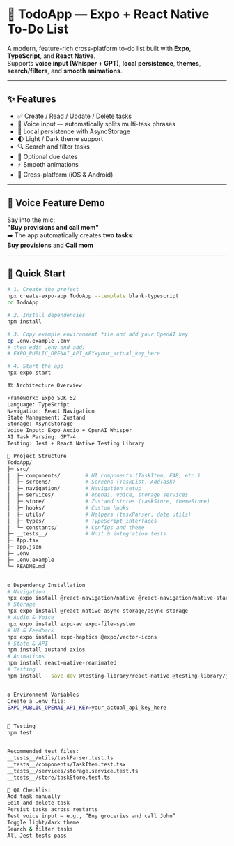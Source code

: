 # 📝 TodoApp — Expo + React Native To-Do List

A modern, feature-rich cross-platform to-do list built with **Expo**, **TypeScript**, and **React Native**.  
Supports **voice input (Whisper + GPT)**, **local persistence**, **themes**, **search/filters**, and **smooth animations**.

---

## ✨ Features

- ✅ Create / Read / Update / Delete tasks  
- 🎤 Voice input — automatically splits multi-task phrases  
- 💾 Local persistence with AsyncStorage  
- 🌓 Light / Dark theme support  
- 🔍 Search and filter tasks  
- 📅 Optional due dates  
- ⚡ Smooth animations  
- 📱 Cross-platform (iOS & Android)

---

## 🎤 Voice Feature Demo

Say into the mic:  
**"Buy provisions and call mom"**  
➡️ The app automatically creates **two tasks**:  
**Buy provisions** and **Call mom**

---

## 🚀 Quick Start

```bash
# 1. Create the project
npx create-expo-app TodoApp --template blank-typescript
cd TodoApp

# 2. Install dependencies
npm install

# 3. Copy example environment file and add your OpenAI key
cp .env.example .env
# then edit .env and add:
# EXPO_PUBLIC_OPENAI_API_KEY=your_actual_key_here

# 4. Start the app
npx expo start

🏗 Architecture Overview

Framework: Expo SDK 52
Language: TypeScript
Navigation: React Navigation
State Management: Zustand
Storage: AsyncStorage
Voice Input: Expo Audio + OpenAI Whisper
AI Task Parsing: GPT-4
Testing: Jest + React Native Testing Library

📁 Project Structure
TodoApp/
├─ src/
│  ├─ components/        # UI components (TaskItem, FAB, etc.)
│  ├─ screens/           # Screens (TaskList, AddTask)
│  ├─ navigation/        # Navigation setup
│  ├─ services/          # openai, voice, storage services
│  ├─ store/             # Zustand stores (taskStore, themeStore)
│  ├─ hooks/             # Custom hooks
│  ├─ utils/             # Helpers (taskParser, date utils)
│  ├─ types/             # TypeScript interfaces
│  └─ constants/         # Configs and theme
├─ __tests__/            # Unit & integration tests
├─ App.tsx
├─ app.json
├─ .env
├─ .env.example
└─ README.md


⚙️ Dependency Installation
# Navigation
npx expo install @react-navigation/native @react-navigation/native-stack react-native-screens react-native-safe-area-context
# Storage
npx expo install @react-native-async-storage/async-storage
# Audio & Voice
npx expo install expo-av expo-file-system
# UI & Feedback
npx expo install expo-haptics @expo/vector-icons
# State & API
npm install zustand axios
# Animations
npm install react-native-reanimated
# Testing
npm install --save-dev @testing-library/react-native @testing-library/jest-native jest-expo @testing-library/react-hooks


⚙️ Environment Variables
Create a .env file:
EXPO_PUBLIC_OPENAI_API_KEY=your_actual_api_key_here


🧪 Testing
npm test


Recommended test files:
__tests__/utils/taskParser.test.ts
__tests__/components/TaskItem.test.tsx
__tests__/services/storage.service.test.ts
__tests__/store/taskStore.test.ts

🧪 QA Checklist
Add task manually
Edit and delete task
Persist tasks across restarts
Test voice input — e.g., “Buy groceries and call John”
Toggle light/dark theme
Search & filter tasks
All Jest tests pass
